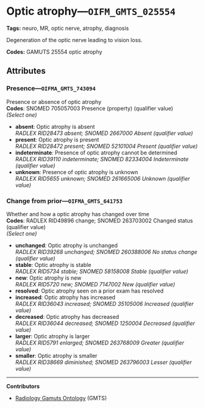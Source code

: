 # Optic atrophy—`OIFM_GMTS_025554`

**Tags:** neuro, MR, optic nerve, atrophy, diagnosis

Degeneration of the optic nerve leading to vision loss.

**Codes:** GAMUTS 25554 optic atrophy

## Attributes

### Presence—`OIFMA_GMTS_743094`

Presence or absence of optic atrophy  
**Codes**: SNOMED 705057003 Presence (property) (qualifier value)  
*(Select one)*

- **absent**: Optic atrophy is absent  
_RADLEX RID28473 absent; SNOMED 2667000 Absent (qualifier value)_
- **present**: Optic atrophy is present  
_RADLEX RID28472 present; SNOMED 52101004 Present (qualifier value)_
- **indeterminate**: Presence of optic atrophy cannot be determined  
_RADLEX RID39110 indeterminate; SNOMED 82334004 Indeterminate (qualifier value)_
- **unknown**: Presence of optic atrophy is unknown  
_RADLEX RID5655 unknown; SNOMED 261665006 Unknown (qualifier value)_

### Change from prior—`OIFMA_GMTS_641753`

Whether and how a optic atrophy has changed over time  
**Codes**: RADLEX RID49896 change; SNOMED 263703002 Changed status (qualifier value)  
*(Select one)*

- **unchanged**: Optic atrophy is unchanged  
_RADLEX RID39268 unchanged; SNOMED 260388006 No status change (qualifier value)_
- **stable**: Optic atrophy is stable  
_RADLEX RID5734 stable; SNOMED 58158008 Stable (qualifier value)_
- **new**: Optic atrophy is new  
_RADLEX RID5720 new; SNOMED 7147002 New (qualifier value)_
- **resolved**: Optic atrophy seen on a prior exam has resolved  
- **increased**: Optic atrophy has increased  
_RADLEX RID36043 increased; SNOMED 35105006 Increased (qualifier value)_
- **decreased**: Optic atrophy has decreased  
_RADLEX RID36044 decreased; SNOMED 1250004 Decreased (qualifier value)_
- **larger**: Optic atrophy is larger  
_RADLEX RID5791 enlarged; SNOMED 263768009 Greater (qualifier value)_
- **smaller**: Optic atrophy is smaller  
_RADLEX RID38669 diminished; SNOMED 263796003 Lesser (qualifier value)_

---

**Contributors**

- [Radiology Gamuts Ontology](https://gamuts.net/) (GMTS)